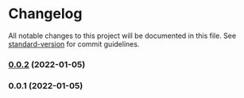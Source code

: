 # Changelog

All notable changes to this project will be documented in this file. See [standard-version](https://github.com/conventional-changelog/standard-version) for commit guidelines.

### [0.0.2](https://github.com/dnb-org/dnb-hugo-workflows/compare/v0.0.1...v0.0.2) (2022-01-05)

### 0.0.1 (2022-01-05)
